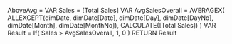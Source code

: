 AboveAvg =
VAR Sales = [Total Sales]
VAR AvgSalesOverall =
AVERAGEX(
  ALLEXCEPT(dimDate, dimDate[Date], dimDate[Day], dimDate[DayNo], dimDate[Month], dimDate[MonthNo]),
  CALCULATE([Total Sales])
)
VAR Result =
If(
  Sales > AvgSalesOverall,
  1,
  0
)
RETURN
Result